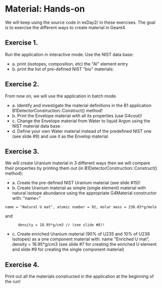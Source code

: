 Material: Hands-on
==================

We will keep using the source code in exDay2/ in these exercises.
The goal is to exercise the different ways to create material in Geant4.

Exercise 1.
-----------
Run the application in interactive mode. Use the NIST data base:
- a. print (isotopes, composition, etc) the "Al" element entry
- b. print the list of pre-defined NIST "bio" materials:
  
Exercise 2.  
-----------
From now on, we will use the application in batch mode. 

- a. Identify and investigate the material definitions in the B1 application B1DetectorConstruction::Construct() method!
- b. Print the Envelope material with all its properties (use G4cout)!
- c. Change the Envelope material from Water to liquid Argon using the NIST material data base.
- d. Define your own Water material instead of the predefined NIST one (see   slide #9) and use it as the Envelop material.
 
Exercise 3.  
-----------
We will create Uranium material in 3 different ways then we will compare their 
properties by printing them out (in B1DetectorConstruction::Construct() method):
- a. Create the pre-defined NIST Uranium material (see slide #15)! 
- b. Create Uranium material as simple (single element) material with natural  isotope abundance using the appropriate G4Material constructor with: "name="

```
name = "Natural U mat", atomic number = 92, molar mass = 238.03*g/mole
```
and 
```
      density = 18.95*g/cm3 // (see slide #8)! 
```
- c. Create enriched Uranium material (90% of U235 and 10% of U238 isotopes) as
      a one component material with: name "Enriched U mat", density = 18.95*g/cm3 
      (see slide #7 for creating the enriched U element and slide #9 for 
      creating the single component material)    
  

Exercise 4.
-----------
Print out all the materials constructed in the application at the beginning of 
the run!

